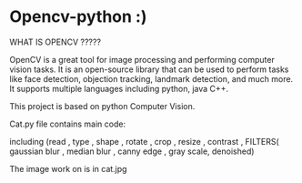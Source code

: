 # Opencv-python :)
WHAT IS OPENCV ?????

OpenCV is a great tool for image processing and performing computer vision tasks. It is an open-source library that can be used to perform tasks like face detection, objection tracking, landmark detection, and much more. It supports multiple languages including python, java C++.

This project is based on python  Computer Vision.

Cat.py file contains  main code:

including (read , type , shape , rotate , crop , resize , contrast , FILTERS( gaussian blur , median blur , canny edge , gray scale, denoished)

The image work on is in cat.jpg
